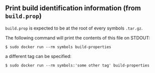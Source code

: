 ## Print build identification information (from `build.prop`)

`build.prop` is expected to be at the root of every symbols `.tar.gz`.

The following command will print the contents of this file on STDOUT:

    $ sudo docker run --rm symbols build-properties

a different tag can be specified:

    $ sudo docker run --rm symbols:'some other tag' build-properties
